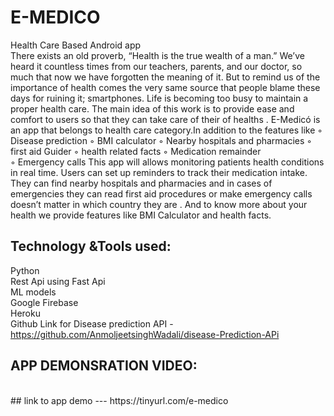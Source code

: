 # E-MEDICO
Health Care Based Android app
<br>
There exists an old proverb, “Health is the true wealth of a man.” We’ve heard it countless times from our teachers, parents, and our doctor, so much that now we have forgotten the meaning of it. But to remind us of the importance of health comes the very same source that people blame these days for ruining it; smartphones.
Life is becoming too busy to maintain a proper health care. The main idea of this work is to provide ease and comfort to users so that they can take care of their of healths . 
E-Medicó is an app that belongs to health care category.In addition to the features like 
	◦	Disease prediction
	◦	BMI calculator
	◦	Nearby hospitals and pharmacies 
	◦	first aid  Guider 
	◦	health related facts 
	◦	Medication remainder  
	◦	Emergency calls 
This app will allows monitoring patients health conditions in real time. Users can set up reminders to track their medication intake. They can find nearby hospitals and pharmacies and in cases of emergencies they can read first aid procedures or make emergency calls doesn’t matter in which country they  are . And to know more about your health we provide features like BMI Calculator and health facts.
## Technology &Tools used:
Python<br> 
Rest Api using Fast Api<br>
ML models<br>
Google Firebase<br>
Heroku<br>
Github Link for Disease prediction API -https://github.com/AnmoljeetsinghWadali/disease-Prediction-APi
<br>
 ## APP DEMONSRATION VIDEO:
<br>
## link to app demo --- https://tinyurl.com/e-medico
